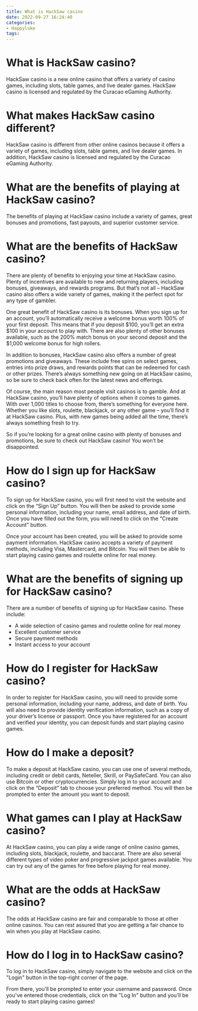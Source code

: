 ```yaml
---
title: What is HackSaw casino 
date: 2022-09-27 16:24:40
categories:
- Happyluke
tags:
---
```



#  What is HackSaw casino? 

HackSaw casino is a new online casino that offers a variety of casino games, including slots, table games, and live dealer games. HackSaw casino is licensed and regulated by the Curacao eGaming Authority.

# What makes HackSaw casino different? 

HackSaw casino is different from other online casinos because it offers a variety of games, including slots, table games, and live dealer games. In addition, HackSaw casino is licensed and regulated by the Curacao eGaming Authority.

# What are the benefits of playing at HackSaw casino? 

The benefits of playing at HackSaw casino include a variety of games, great bonuses and promotions, fast payouts, and superior customer service.

#  What are the benefits of HackSaw casino? 

There are plenty of benefits to enjoying your time at HackSaw casino. Plenty of incentives are available to new and returning players, including bonuses, giveaways, and rewards programs. But that’s not all – HackSaw casino also offers a wide variety of games, making it the perfect spot for any type of gambler.

One great benefit of HackSaw casino is its bonuses. When you sign up for an account, you’ll automatically receive a welcome bonus worth 100% of your first deposit. This means that if you deposit $100, you’ll get an extra $100 in your account to play with. There are also plenty of other bonuses available, such as the 200% match bonus on your second deposit and the $1,000 welcome bonus for high rollers.

In addition to bonuses, HackSaw casino also offers a number of great promotions and giveaways. These include free spins on select games, entries into prize draws, and rewards points that can be redeemed for cash or other prizes. There’s always something new going on at HackSaw casino, so be sure to check back often for the latest news and offerings.

Of course, the main reason most people visit casinos is to gamble. And at HackSaw casino, you’ll have plenty of options when it comes to games. With over 1,000 titles to choose from, there’s something for everyone here. Whether you like slots, roulette, blackjack, or any other game – you’ll find it at HackSaw casino. Plus, with new games being added all the time, there’s always something fresh to try.

So if you’re looking for a great online casino with plenty of bonuses and promotions, be sure to check out HackSaw casino! You won’t be disappointed.

#  How do I sign up for HackSaw casino? 

To sign up for HackSaw casino, you will first need to visit the website and click on the “Sign Up” button. You will then be asked to provide some personal information, including your name, email address, and date of birth. Once you have filled out the form, you will need to click on the “Create Account” button.

Once your account has been created, you will be asked to provide some payment information. HackSaw casino accepts a variety of payment methods, including Visa, Mastercard, and Bitcoin. You will then be able to start playing casino games and roulette online for real money.

# What are the benefits of signing up for HackSaw casino? 

There are a number of benefits of signing up for HackSaw casino. These include:

- A wide selection of casino games and roulette online for real money
- Excellent customer service
- Secure payment methods
- Instant access to your account

#  How do I register for HackSaw casino? 

In order to register for HackSaw casino, you will need to provide some personal information, including your name, address, and date of birth. You will also need to provide identity verification information, such as a copy of your driver’s license or passport. Once you have registered for an account and verified your identity, you can deposit funds and start playing casino games.

# How do I make a deposit? 

To make a deposit at HackSaw casino, you can use one of several methods, including credit or debit cards, Neteller, Skrill, or PaySafeCard. You can also use Bitcoin or other cryptocurrencies. Simply log in to your account and click on the “Deposit” tab to choose your preferred method. You will then be prompted to enter the amount you want to deposit.

# What games can I play at HackSaw casino? 

At HackSaw casino, you can play a wide range of online casino games, including slots, blackjack, roulette, and baccarat. There are also several different types of video poker and progressive jackpot games available. You can try out any of the games for free before playing for real money.

# What are the odds at HackSaw casino? 

The odds at HackSaw casino are fair and comparable to those at other online casinos. You can rest assured that you are getting a fair chance to win when you play at HackSaw casino.

#  How do I log in to HackSaw casino?

To log in to HackSaw casino, simply navigate to the website and click on the "Login" button in the top-right corner of the page.

From there, you'll be prompted to enter your username and password. Once you've entered those credentials, click on the "Log In" button and you'll be ready to start playing casino games!